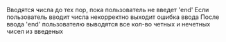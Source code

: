 Вводятся числа до тех пор, пока пользователь не введет 'end'
Если пользователь вводит числа некорректно выходит ошибка ввода
После ввода 'end' пользователю выводятся все кол-во четных и нечетных чисел из введеных

